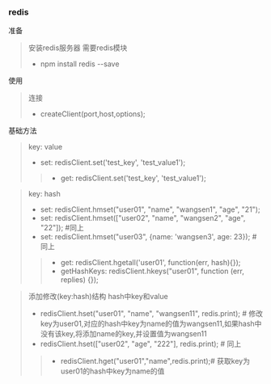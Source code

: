 ### redis
准备
> 安装redis服务器
> 需要redis模块
> * npm install redis --save

使用
> 连接
> * createClient(port,host,options);

基础方法
> key: value
> * set: redisClient.set('test_key', 'test_value1');
>> * get: redisClient.set('test_key', 'test_value1');

> key: hash
> * set: redisClient.hmset("user01", "name", "wangsen1", "age", "21");
> * set: redisClient.hmset(["user02", "name", "wangsen2", "age", "22"]); #同上
> * set: redisClient.hmset("user03", {name: 'wangsen3', age: 23}); #同上
>> * get: redisClient.hgetall('user01', function(err, hash){});
>> * getHashKeys: redisClient.hkeys("user01", function (err, replies) {});

> 添加修改(key:hash)结构 hash中key和value
> * redisClient.hset("user01", "name", "wangsen11", redis.print); # 修改key为user01,对应的hash中key为name的值为wangsen11,如果hash中没有该key,将添加name的key,并设置值为wangsen11
> * redisClient.hset(["user02", "age", "222"], redis.print); # 同上
>> * redisClient.hget("user01","name",redis.print);# 获取key为user01的hash中key为name的值




